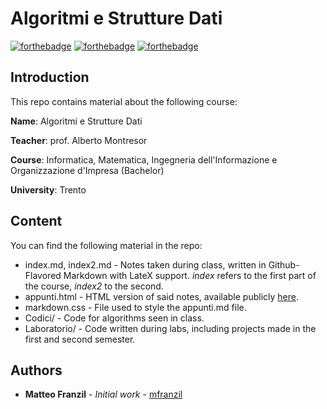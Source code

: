# Algoritmi e Strutture Dati

[![forthebadge](https://forthebadge.com/images/badges/made-with-c-plus-plus.svg)](https://forthebadge.com)
[![forthebadge](https://forthebadge.com/images/badges/kinda-sfw.svg)](https://forthebadge.com)
[![forthebadge](https://forthebadge.com/images/badges/built-with-science.svg)](https://forthebadge.com)

## Introduction

This repo contains material about the following course:

**Name**: Algoritmi e Strutture Dati

**Teacher**: prof. Alberto Montresor

**Course**: Informatica, Matematica, Ingegneria dell'Informazione e Organizzazione d'Impresa (Bachelor)

**University**: Trento

## Content

You can find the following material in the repo:

* index.md, index2.md - Notes taken during class, written in Github-Flavored Markdown with LateX support. _index_ refers to the first part of the course, _index2_ to the second.
* appunti.html - HTML version of said notes, available publicly [here](https://mfranzil.github.io/ASDUniTN/).
* markdown.css - File used to style the appunti.md file.
* Codici/ - Code for algorithms seen in class.
* Laboratorio/ - Code written during labs, including projects made in the first and second semester.

## Authors

* **Matteo Franzil** - *Initial work* - [mfranzil](https://github.com/mfranzil)
